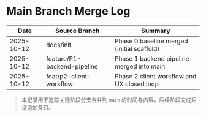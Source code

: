 # Main Branch Merge Log

| Date       | Source Branch               | Summary                                    |
|------------|-----------------------------|--------------------------------------------|
| 2025-10-12 | docs/init                    | Phase 0 baseline merged (initial scaffold) |
| 2025-10-12 | feature/P1-backend-pipeline | Phase 1 backend pipeline merged into main  |
| 2025-10-12 | feat/p2-client-workflow     | Phase 2 client workflow and UX closed loop |

> 本记录用于追踪关键阶段分支合并到 `main` 的时间与内容，后续阶段完成后请追加条目。
